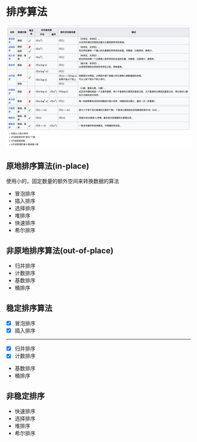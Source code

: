 # 排序算法

![img](./images/sort_maps.png)
## 原地排序算法(in-place)
使用小的，固定数量的额外空间来转换数据的算法

+ 冒泡排序
+ 插入排序
+ 选择排序
+ 堆排序
+ 快速排序
+ 希尔排序

## 非原地排序算法(out-of-place)

+ 归并排序
+ 计数排序
+ 基数排序
+ 桶排序

## 稳定排序算法 

+ [X] 冒泡排序
+ [X] 插入排序

---

+ [X] 归并排序
+ [X] 计数排序
+ 基数排序
+ 桶排序

## 非稳定排序
+ 快速排序
+ 选择排序
+ 堆排序
+ 希尔排序

